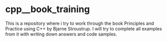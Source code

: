 # cpp__book_training
This is a repository where i try to work through the book Principles and Practice using C++ by Bjarne Stroustrup. I will try to complete all examples from it with writing down answers and code samples.
